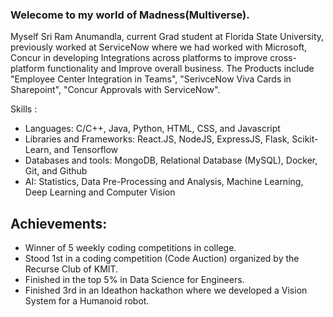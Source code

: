 ### Welecome to my world of Madness(Multiverse).
Myself Sri Ram Anumandla, current Grad student at Florida State University, previously worked at ServiceNow where we had worked with Microsoft, Concur in developing Integrations across platforms to improve cross-platform functionality and Improve overall business. The Products include "Employee Center Integration in Teams", "SerivceNow Viva Cards in Sharepoint", "Concur Approvals with ServiceNow".

Skills : 
- Languages: C/C++, Java, Python, HTML, CSS, and Javascript
- Libraries and Frameworks: React.JS, NodeJS, ExpressJS, Flask, Scikit-Learn, and Tensorflow
- Databases and tools: MongoDB, Relational Database (MySQL), Docker, Git, and Github
- AI: Statistics, Data Pre-Processing and Analysis, Machine Learning, Deep Learning and Computer Vision

Achievements:
- 
- Winner of 5 weekly coding competitions in college.
- Stood 1st in a coding competition (Code Auction) organized by the Recurse Club of KMIT.
- Finished in the top 5% in Data Science for Engineers.
- Finished 3rd in an Ideathon hackathon where we developed a Vision System for a Humanoid robot.
